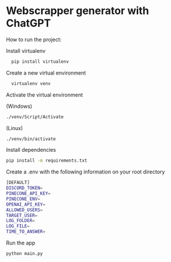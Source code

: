 # Webscrapper generator with ChatGPT

How to run the project:

Install virtualenv

```bash
  pip install virtualenv
```

Create a new virtual environment 

```bash
  virtualenv venv
```

Activate the virtual environment

(Windows)
```bash
./venv/Script/Activate
```

(Linux)
```bash
./venv/bin/activate
```


Install dependencies

```bash
pip install -m requirements.txt
```

Create a .env with the following information on your root directory

```bash
[DEFAULT]
DISCORD_TOKEN=
PINECONE_API_KEY=
PINECONE_ENV=
OPENAI_API_KEY=
ALLOWED_USERS=
TARGET_USER=
LOG_FOLDER=
LOG_FILE=
TIME_TO_ANSWER=
```

Run the app

```bash
python main.py 
```

